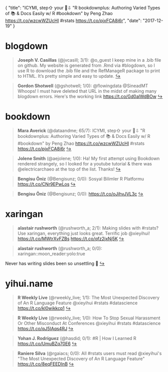 {
  "title": "ICYMI, step⇧ your 📖⇩ \"R bookdownplus: Authoring Varied Types of 📚 &amp; Docs Easily w/ R #bookdown\" by Peng Zhao https://t.co/wzcwWZUcHI #rstats https://t.co/pjxFCA8i6r",
  "date": "2017-12-19"
}

# blogdown

> **Joseph V. Casillas** (@jvcasill; 3/1): @o_guest I keep mine in a .bib file on github. My website is generated from .Rmd via #blogdown, so I use R to download the .bib file and the RefManageR package to print to HTML. It’s pretty simple and easy to update.  [&#8618;](https://twitter.com/xieyihui/status/942784571694895105)

<!-- -->


> **Gordon Shotwell** (@gshotwell; 1/0): @flowingdata @SineadMT Whoops! I must have deleted that URL in the midst of making many blogdown errors. Here's the working link https://t.co/Gd0alWdBOw  [&#8618;](https://twitter.com/xieyihui/status/942804354721026048)

<!-- -->


# bookdown

> **Mara Averick** (@dataandme; 65/7): ICYMI, step⇧ your 📖⇩
"R bookdownplus: Authoring Varied Types of 📚 &amp; Docs Easily w/ R #bookdown" by Peng Zhao https://t.co/wzcwWZUcHI #rstats https://t.co/pjxFCA8i6r  [&#8618;](https://twitter.com/xieyihui/status/942817321327976448)

<!-- -->


> **Jolene Smith** (@aejolene; 1/0): Ha! My first attempt using Bookdown rendered strangely, so I looked for a youtube tutorial &amp; there was @electricarchaeo at the top of the list. Thanks!  [&#8618;](https://twitter.com/xieyihui/status/942833159644897282)

<!-- -->


> **Bengisu Öniz** (@Bengisunz; 0/0): Sosyal Bilimler R Platformu https://t.co/CNr9EPwLos  [&#8618;](https://twitter.com/xieyihui/status/942703043560210433)

<!-- -->


> **Bengisu Öniz** (@Bengisunz; 0/0): https://t.co/oJihvJVL3c  [&#8618;](https://twitter.com/xieyihui/status/942699880362971136)

<!-- -->


# xaringan

> **alastair rushworth** (@rushworth_a; 2/1): Making slides with #rstats? Use xaringan, everything just looks great. Terrific job @xieyihui! https://t.co/MWtrXvFZBs https://t.co/qfz2jxNj5K  [&#8618;](https://twitter.com/xieyihui/status/942853841111998465)

<!-- -->


> **alastair rushworth** (@rushworth_a; 0/0): xaringan::moon_reader:yolo:true
>
Never has writing slides been so unsettling 🤣  [&#8618;](https://twitter.com/xieyihui/status/942835286454784001)

<!-- -->


# yihui.name

> **R Weekly Live** (@rweekly_live; 1/1): The Most Unexpected Discovery of An R Language Feature @xieyihui #rstats #datascience https://t.co/kl0wikkcp1  [&#8618;](https://twitter.com/xieyihui/status/942838454928400384)

<!-- -->


> **R Weekly Live** (@rweekly_live; 1/0): How To Stop Sexual Harassment Or Other Misconduct At Conferences @xieyihui #rstats #datascience https://t.co/qJ5IAqs4RJ  [&#8618;](https://twitter.com/xieyihui/status/942838454265589760)

<!-- -->


> **Yohan J. Rodríguez** (@hasdid; 0/1): #R | How I Learned R https://t.co/UmuBZq70E6  [&#8618;](https://twitter.com/xieyihui/status/942830347133349889)

<!-- -->


> **Raniere Silva** (@rgaiacs; 0/0): All #rstats users must read @xieyihui's "The Most Unexpected Discovery of An R Language Feature" https://t.co/8eqFEEDInB  [&#8618;](https://twitter.com/xieyihui/status/942799923203932161)

<!-- -->


